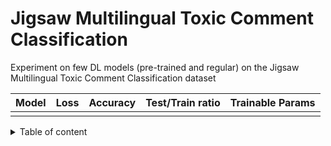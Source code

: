 # Jigsaw Multilingual Toxic Comment Classification

Experiment on few DL models (pre-trained and regular) on the Jigsaw Multilingual Toxic Comment Classification dataset

| Model | Loss | Accuracy | Test/Train ratio | Trainable Params |
| --- | --- | --- | --- | --- |
|  |  |  |  |  |


<details>
<summary>Table of content</summary>

+ Imports and TPU setting
+ Load the data
+ Preprocess
+ Modelling
    + Build model inputs
    + Build model
    + Training
    + Load model
    + 2nd phase training
</details>